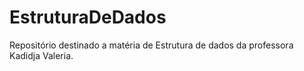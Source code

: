 # EstruturaDeDados
Repositório destinado a matéria de Estrutura de dados da professora Kadidja Valeria.
